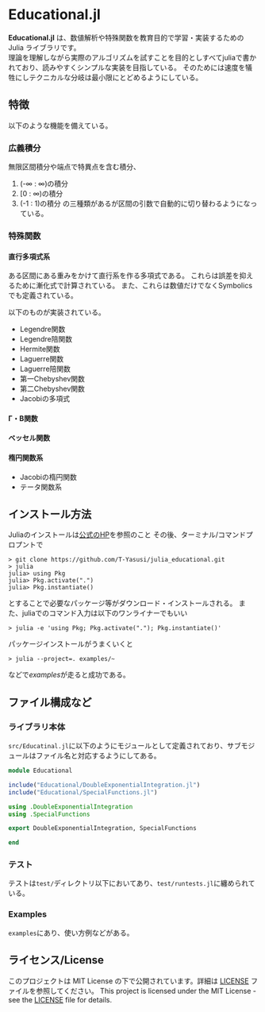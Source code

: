 # Educational.jl

**Educational.jl** は、数値解析や特殊関数を教育目的で学習・実装するための Julia ライブラリです。  
理論を理解しながら実際のアルゴリズムを試すことを目的としすべてjuliaで書かれており、読みやすくシンプルな実装を目指している。
そのためには速度を犠牲にしテクニカルな分岐は最小限にとどめるようにしている。

## 特徴
以下のような機能を備えている。

### 広義積分
無限区間積分や端点で特異点を含む積分、
1. (-∞ : ∞)の積分
2. [0 : ∞)の積分
3. (-1 : 1)の積分
の三種類があるが区間の引数で自動的に切り替わるようになっている。

### 特殊関数
#### 直行多項式系
ある区間にある重みをかけて直行系を作る多項式である。
これらは誤差を抑えるために漸化式で計算されている。
また、これらは数値だけでなくSymbolicsでも定義されている。

以下のものが実装されている。
- Legendre関数
- Legendre陪関数
- Hermite関数
- Laguerre関数
- Laguerre陪関数
- 第一Chebyshev関数
- 第二Chebyshev関数
- Jacobiの多項式

#### Γ・Β関数

#### ベッセル関数

#### 楕円関数系
- Jacobiの楕円関数
- テータ関数系

## インストール方法
Juliaのインストールは[公式のHP](https://julialang.org/)を参照のこと
その後、ターミナル/コマンドプロプントで

```shell
> git clone https://github.com/T-Yasusi/julia_educational.git
> julia
julia> using Pkg
julia> Pkg.activate(".")
julia> Pkg.instantiate()
```
とすることで必要なパッケージ等がダウンロード・インストールされる。
また、juliaでのコマンド入力は以下のワンライナーでもいい

```shell
> julia -e 'using Pkg; Pkg.activate("."); Pkg.instantiate()'
```

パッケージインストールがうまくいくと
```
> julia --project=. examples/~
```
などで$examples$が走ると成功である。

## ファイル構成など
### ライブラリ本体
`src/Educatinal.jl`に以下のようにモジュールとして定義されており、サブモジュールはファイル名と対応するようにしてある。
```julia:src/Educational.jl
module Educational

include("Educational/DoubleExponentialIntegration.jl")
include("Educational/SpecialFunctions.jl")

using .DoubleExponentialIntegration
using .SpecialFunctions

export DoubleExponentialIntegration, SpecialFunctions

end
```
### テスト
テストは`test/`ディレクトリ以下においてあり、`test/runtests.jl`に纏められている。

### Examples
`examples`にあり、使い方例などがある。

## ライセンス/License
このプロジェクトは MIT License の下で公開されています。詳細は [LICENSE](./LICENSE) ファイルを参照してください。
This project is licensed under the MIT License - see the [LICENSE](./LICENSE) file for details.

